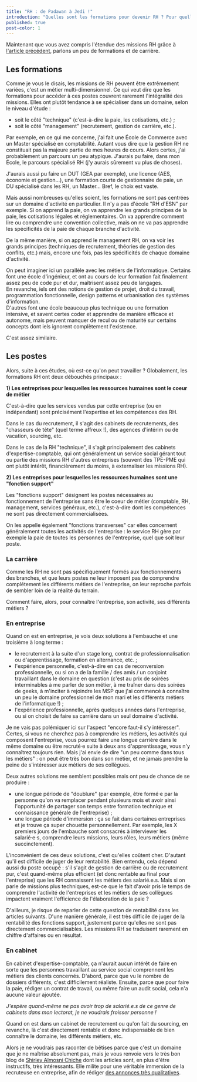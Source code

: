 ```yaml
---
title: "RH : de Padawan à Jedi !"
introduction: "Quelles sont les formations pour devenir RH ? Pour quelles carrières ?"
published: true
post-color: 1
---
```


Maintenant que vous avez compris l'étendue des missions RH grâce à [l'article précédent](/2019/04/02/rh.html), parlons un peu de formations et de carrière. 

## Les formations

Comme je vous le disais, les missions de RH peuvent être extrêmement variées, c'est un métier multi-dimensionnel. Ce qui veut dire que les formations pour accéder à ces postes couvrent rarement l'intégralité des missions. Elles ont plutôt tendance à se spécialiser dans un domaine, selon le niveau d'étude :

- soit le côté "technique" (c'est-à-dire la paie, les cotisations, etc.) ;
- soit le côté "management" (recrutement, gestion de carrière, etc.).

Par exemple, en ce qui me concerne, j'ai fait une École de Commerce avec un Master spécialisé en comptabilité. Autant vous dire que la gestion RH ne constituait pas la majeure partie de mes heures de cours. Alors certes, j'ai probablement un parcours un peu atypique. J'aurais pu faire, dans mon École, le parcours spécialisé RH (j'y aurais sûrement vu plus de choses). 

J'aurais aussi pu faire un DUT (GEA par exemple), une licence (AES, économie et gestion...), une formation courte de gestionnaire de paie, un DU spécialisé dans les RH, un Master... Bref, le choix est vaste.

Mais aussi nombreuses qu'elles soient, les formations ne sont pas centrées sur un domaine d'activité en particulier. Il n'y a pas d'école "RH d'ESN" par exemple. Si on apprend la paie, on va apprendre les grands principes de la paie, les cotisations légales et réglementaires. On va apprendre comment lire ou comprendre une convention collective, mais on ne va pas apprendre les spécificités de la paie de chaque branche d'activité.

De la même manière, si on apprend le management RH, on va voir les grands principes (techniques de recrutement, théories de gestion des conflits, etc.) mais, encore une fois, pas les spécificités de chaque domaine d'activité.

On peut imaginer ici un parallèle avec les métiers de l'informatique. Certains font une école d'ingénieur, et ont au cours de leur formation fait finalement assez peu de code pur et dur, maîtrisent assez peu de langages.  
En revanche, iels ont des notions de gestion de projet, droit du travail, programmation fonctionnelle, design patterns et urbanisation des systèmes d'information.  
D'autres font une école beaucoup plus technique ou une formation intensive, et savent certes coder et apprendre de manière efficace et autonome, mais peuvent manquer de recul ou de maturité sur certains concepts dont iels ignorent complètement l'existence.

C'est assez similaire.

## Les postes

Alors, suite à ces études, où est-ce qu'on peut travailler ? Globalement, les formations RH ont deux débouchés principaux :

**1) Les entreprises pour lesquelles les ressources humaines sont le coeur de métier**

C'est-à-dire que les services vendus par cette entreprise (ou en indépendant) sont précisément l'expertise et les compétences des RH.

Dans le cas du recrutement, il s'agit des cabinets de recrutements, des "chasseurs de tête" (quel terme affreux !), des agences d'intérim ou de vacation, sourcing, etc.

Dans le cas de la RH "technique", il s'agit principalement des cabinets d'expertise-comptable, qui ont généralement un service social gérant tout ou partie des missions RH d'autres entreprises (souvent des TPE-PME qui ont plutôt intérêt, financièrement du moins, à externaliser les missions RH).

**2) Les entreprises pour lesquelles les ressources humaines sont une "fonction support"**

Les "fonctions support" désignent les postes nécessaires au fonctionnement de l'entreprise sans être le coeur de métier (comptable, RH, management, services généraux, etc.), c'est-à-dire dont les compétences ne sont pas directement commercialisées.

On les appelle également "fonctions transverses" car elles concernent généralement toutes les activités de l'entreprise : le service RH gère par exemple la paie de toutes les personnes de l'entreprise, quel que soit leur poste.

### La carrière

Comme les RH ne sont pas spécifiquement formés aux fonctionnements des branches, et que leurs postes ne leur imposent pas de comprendre complétement les différents métiers de l'entreprise, on leur reproche parfois de sembler loin de la réalité du terrain.

Comment faire, alors, pour connaître l'entreprise, son activité, ses différents métiers ?

### En entreprise

Quand on est en entreprise, je vois deux solutions à l'embauche et une troisième à long terme :

- le recrutement à la suite d'un stage long, contrat de professionnalisation ou d'apprentissage, formation en alternance, etc. ;
- l'expérience personnelle, c'est-à-dire en cas de reconversion professionnelle, ou si on a de la famille / des amis / un conjoint travaillant dans le domaine en question (c'est au prix de soirées interminables à me parler de son métier, à me traîner dans des soirées de geeks, à m'inciter à rejoindre les MSP que j'ai commencé à connaître un peu le domaine professionnel de mon mari et les différents métiers de l'informatique !) ;
- l'expérience professionnelle, après quelques années dans l'entreprise, ou si on choisit de faire sa carrière dans un seul domaine d'activité.

Je ne vais pas polémiquer ici sur l'aspect "encore faut-il s'y intéresser".  
Certes, si vous ne cherchez pas à comprendre les métiers, les activités qui composent l'entreprise, vous pourrez faire une longue carrière dans le même domaine ou être recruté·e suite à deux ans d'apprentissage, vous n'y connaîtrez toujours rien. Mais j'ai envie de dire "un peu comme dans tous les métiers" : on peut être très bon dans son métier, et ne jamais prendre la peine de s'intéresser aux métiers de ses collègues.

Deux autres solutions me semblent possibles mais ont peu de chance de se produire : 

- une longue période de "doublure" (par exemple, être formé·e par la personne qu'on va remplacer pendant plusieurs mois et avoir ainsi l'opportunité de partager son temps entre formation technique et connaissance générale de l'entreprise) ;
- une longue période d'immersion : ça se fait dans certaines entreprises et je trouve ça super chouette personnellement. Par exemple, les X premiers jours de l'embauche sont consacrés à interviewer les salarié·e·s, comprendre leurs missions, leurs rôles, leurs métiers (même succinctement).

L'inconvénient de ces deux solutions, c'est qu'elles coûtent cher. D'autant qu'il est difficile de juger de leur rentabilité. Bien entendu, cela dépend aussi du poste occupé : s'il s'agit de gestion de carrière ou de recrutement pur, c'est quand-même plus efficient (et donc rentable au final pour l'entreprise) que les RH connaissent les métiers des salarié.e.s. Mais si on parle de missions plus techniques, est-ce que le fait d'avoir pris le temps de comprendre l'activité de l'entreprises et les métiers de ses collègues impactent vraiment l'efficience de l'élaboration de la paie ?

D'ailleurs, je risque de reparler de cette question de rentabilité dans les articles suivants. D'une manière générale, il est très difficile de juger de la rentabilité des fonctions support, justement parce qu'elles ne sont pas directement commercialisables. Les missions RH se traduisent rarement en chiffre d'affaires ou en résultat.

### En cabinet

En cabinet d'expertise-comptable, ça n'aurait aucun intérêt de faire en sorte que les personnes travaillant au service social comprennent les métiers des clients concernés. D'abord, parce que vu le nombre de dossiers différents, c'est difficilement réaliste. Ensuite, parce que pour faire la paie, rédiger un contrat de travail, ou même faire un audit social, cela n'a aucune valeur ajoutée.

_J'espère quand-même ne pas avoir trop de salarié.e.s de ce genre de cabinets dans mon lectorat, je ne voudrais froisser personne !_

Quand on est dans un cabinet de recrutement ou qu'on fait du sourcing, en revanche, là c'est directement rentable et donc indispensable de bien connaître le domaine, les différents métiers, etc.

Alors je ne voudrais pas raconter de bêtises parce que c'est un domaine que je ne maîtrise absolument pas, mais je vous renvoie vers le très bon blog de [Shirley Almosni Chiche](https://shirleyalmosni.wordpress.com/) dont les articles sont, en plus d'être instructifs, très intéressants. Elle milite pour une véritable immersion de la recruteuse en entreprise, afin de rédiger [des annonces très qualitatives](https://sites.google.com/view/annoncesbuildrh/accueil).
